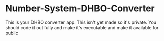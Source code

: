 # Number-System-DHBO-Converter
This is your DHBO converter app. This isn't yet made so it's private. You should code it out fully and make it's executable and make it available for public
